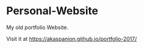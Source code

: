 # Personal-Website
My old portfolio Website.

Visit it at https://akaspanion.github.io/portfolio-2017/
